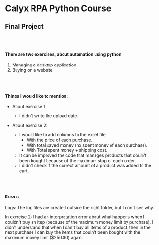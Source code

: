 # Calyx RPA Python Course
## Final Project

<br> <br>
#### There are two exercises, about automation using python
1. Managing a desktop application
2. Buying on a website

<br> <br>
#### Things I would like to mention:
- About exercise 1:
    - I didn't write the upload date.

- About exercise 2:
    - I would like to add columns to the excel file
        - With the price of each purchase.
        - With total saved money (no spent money of each purchase).
        - With Total spent money + shipping cost.
    - It can be improved the code that manages products that couln't been bought because of the maximum stop of each order.
    - I didn't check if the correct amount of a product was added to the cart.

<br> <br>
#### Errors:
Logs:
    The log files are created outside the right folder, but I don't see why.

In exercise 2:
    I had an interpretation error about what happens when I couldn't buy an itep (because of the maximum money limit by purchase). I didn't understand that when I can't buy all items of a product, then in the next purchase I can buy the items that couln't been bought with the maximum money limit ($250.80) again.